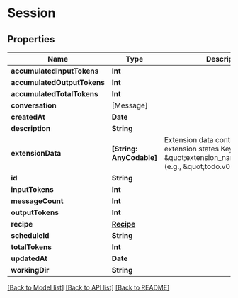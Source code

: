 # Session

## Properties
Name | Type | Description | Notes
------------ | ------------- | ------------- | -------------
**accumulatedInputTokens** | **Int** |  | [optional] 
**accumulatedOutputTokens** | **Int** |  | [optional] 
**accumulatedTotalTokens** | **Int** |  | [optional] 
**conversation** | [Message] |  | [optional] 
**createdAt** | **Date** |  | 
**description** | **String** |  | 
**extensionData** | **[String: AnyCodable]** | Extension data containing all extension states Keys are in format \&quot;extension_name.version\&quot; (e.g., \&quot;todo.v0\&quot;) | 
**id** | **String** |  | 
**inputTokens** | **Int** |  | [optional] 
**messageCount** | **Int** |  | 
**outputTokens** | **Int** |  | [optional] 
**recipe** | [**Recipe**](Recipe.md) |  | [optional] 
**scheduleId** | **String** |  | [optional] 
**totalTokens** | **Int** |  | [optional] 
**updatedAt** | **Date** |  | 
**workingDir** | **String** |  | 

[[Back to Model list]](../README.md#documentation-for-models) [[Back to API list]](../README.md#documentation-for-api-endpoints) [[Back to README]](../README.md)


